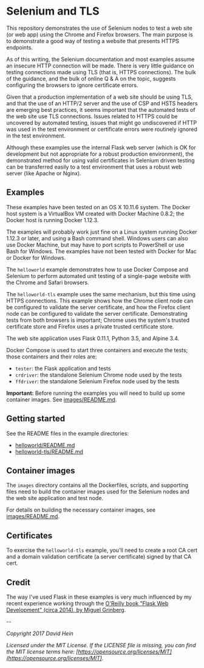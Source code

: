 # Selenium and TLS

This repository demonstrates the use of Selenium nodes to test a web site (or web app) using the Chrome and Firefox browsers. The main purpose is to demonstrate a good way of testing a website that presents HTTPS endpoints.

As of this writing, the Selenium documentation and most examples assume an insecure HTTP connection will be made. There is very little guidance on testing connections made using TLS (that is, HTTPS connections). The bulk of the guidance, and the bulk of online Q &amp; A on the topic, suggests configuring the browsers to ignore certificate errors.

Given that a production implementation of a web site should be using TLS, and that the use of an HTTP/2 server and the use of CSP and HSTS headers are emerging best practices, it seems important that the automated tests of the web site use TLS connections. Issues related to HTTPS could be uncovered by automated testing, issues that might go undiscovered if HTTP was used in the test environment or certificate errors were routinely ignored in the test environment.

Although these examples use the internal Flask web server (which is OK for development but not appropriate for a robust production environment), the demonstrated method for using valid certificates in Selenium driven testing can be transferred easily to a test environment that uses a robust web server (like Apache or Nginx).

## Examples

These examples have been tested on an OS X 10.11.6 system. The Docker host system is a VirtualBox VM created with Docker Machine 0.8.2; the Docker host is running Docker 1.12.3.

The examples will probably work just fine on a Linux system running Docker 1.12.3 or later, and using a Bash command shell. Windows users can also use Docker Machine, but may have to port scripts to PowerShell or use Bash for Windows. The examples have not been tested with Docker for Mac or Docker for Windows.

The `helloworld` example demonstrates how to use Docker Compose and Selenium to perform automated unit testing of a single-page website with the Chrome and Safari browsers.

The `helloworld-tls` example uses the same mechanism, but this time using HTTPS connections. This example shows how the Chrome client node can be configured to validate the server certificate, and how the Firefox client node can be configured to validate the server certificate. Demonstrating tests from both browsers is important; Chrome uses the system's trusted certificate store and Firefox uses a private trusted certificate store.

The web site application uses Flask 0.11.1, Python 3.5, and Alpine 3.4.

Docker Compose is used to start three containers and execute the tests; those containers and their roles are:

* `tester`: the Flask application and tests
* `crdriver`: the standalone Selenium Chrome node used by the tests
* `ffdriver`: the standalone Selenium Firefox node used by the tests

**Important:** Before running the examples you will need to build up some container images. See [images/README.md](images/README.md).

## Getting started

See the README files in the example directories:

* [helloworld/README.md](helloworld/README.md)
* [helloworld-tls/README.md](helloworld-tls/README.md)

## Container images

The `images` directory contains all the Dockerfiles, scripts, and supporting files need to build the container images used for the Selenium nodes and the web site application and test node.

For details on building the necessary container images, see [images/README.md](images/README.md).

## Certificates

To exercise the `helloworld-tls` example, you'll need to create a root CA cert and a domain validation certificate (a server certificate) signed by that CA cert.

## Credit

The way I've used Flask in these examples is very much influenced by my recent experience working through the [O'Reilly book "Flask Web Development" (circa 2014), by Miguel Grinberg](http://shop.oreilly.com/product/0636920031116.do).

--

_Copyright 2017 David Hein_

_Licensed under the MIT License. If the LICENSE file is missing, you can find the MIT license terms here: [https://opensource.org/licenses/MIT](https://opensource.org/licenses/MIT)._
